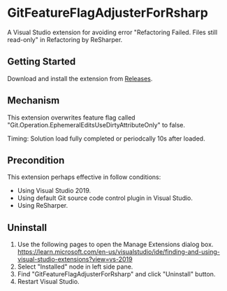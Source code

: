 # GitFeatureFlagAdjusterForRsharp

A Visual Studio extension for avoiding error "Refactoring Failed. Files still read-only" in Refactoring by ReSharper.

## Getting Started
Download and install the extension from [Releases](https://github.com/turqTanza/GitFeatureFlagAdjusterForRsharp/releases).

## Mechanism
This extension overwrites feature flag called "Git.Operation.EphemeralEditsUseDirtyAttributeOnly" to false.

Timing: Solution load fully completed or periodcally 10s after loaded.

## Precondition

This extension perhaps effective in follow conditions:

* Using Visual Studio 2019.
* Using default Git source code control plugin in Visual Studio.
* Using ReSharper.

## Uninstall

1. Use the following pages to open the Manage Extensions dialog box.
https://learn.microsoft.com/en-us/visualstudio/ide/finding-and-using-visual-studio-extensions?view=vs-2019
1. Select "Installed" node in left side pane.
1. Find "GitFeatureFlagAdjusterForRsharp" and click "Uninstall" button.
1. Restart Visual Studio.